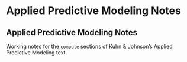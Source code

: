Applied Predictive Modeling Notes
================

## Applied Predictive Modeling Notes

Working notes for the `compute` sections of Kuhn & Johnson’s Applied
Predictive Modeling text.
